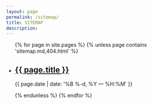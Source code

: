 ```yaml
---
layout: page
permalink: /sitemap/
title: SITEMAP
description: 
---
```


<ul class="post-list">
{% for page in site.pages %}
    {% unless page contains 'sitemap.md,404.html' %}
        <!-- initial for loop content goes here-->
    <li>
        <h2><a class="poem-title" href="{{ page.url | prepend: site.baseurl }}">{{ page.title }}</a></h2>
        <p class="post-meta">{{ page.date | date: '%B %-d, %Y — %H:%M' }}</p>
      </li>
       {% endunless %}
{% endfor %}
</ul>

